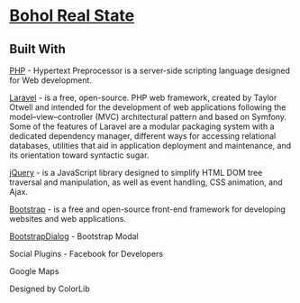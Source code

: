 # [Bohol Real State](https://boholrealstate.herokuapp.com/) 

## Built With
[PHP](http://www.php.net/) -  Hypertext Preprocessor is a server-side scripting language designed for Web development. 

[Laravel](https://laravel.com/) - is a free, open-source. PHP web framework, created by Taylor Otwell and intended for the development of web applications following the model–view–controller (MVC) architectural pattern and based on Symfony. Some of the features of Laravel are a modular packaging system with a dedicated dependency manager, different ways for accessing relational databases, utilities that aid in application deployment and maintenance, and its orientation toward syntactic sugar.

[jQuery](https://jquery.com/) -   is a JavaScript library designed to simplify HTML DOM tree traversal and manipulation, as well as event handling, CSS animation, and Ajax. 

[Bootstrap](https://getbootstrap.com/) - is a free and open-source front-end framework for developing websites and web applications.

[BootstrapDialog](https://nakupanda.github.io/bootstrap3-dialog/) - Bootstrap Modal

Social Plugins - Facebook for Developers

Google Maps

Designed by ColorLib

